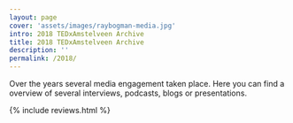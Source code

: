 ```yaml
---
layout: page
cover: 'assets/images/raybogman-media.jpg'
intro: 2018 TEDxAmstelveen Archive
title: 2018 TEDxAmstelveen Archive
description: ''
permalink: /2018/
---
```


Over the years several media engagement taken place. Here you can find a overview of several interviews, podcasts, blogs or presentations.


{% include reviews.html %}
